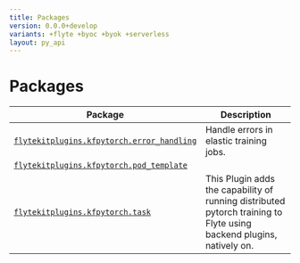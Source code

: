 ```yaml
---
title: Packages
version: 0.0.0+develop
variants: +flyte +byoc +byok +serverless
layout: py_api
---
```


# Packages

| Package | Description |
|-|-|
| [`flytekitplugins.kfpytorch.error_handling`](flytekitplugins.kfpytorch.error_handling) | Handle errors in elastic training jobs. |
| [`flytekitplugins.kfpytorch.pod_template`](flytekitplugins.kfpytorch.pod_template) |  |
| [`flytekitplugins.kfpytorch.task`](flytekitplugins.kfpytorch.task) | This Plugin adds the capability of running distributed pytorch training to Flyte using backend plugins, natively on. |
